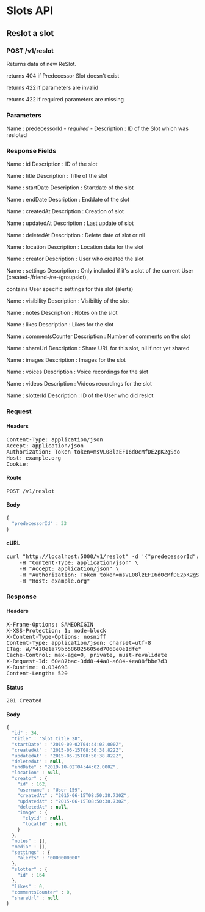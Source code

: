 # Slots API

## Reslot a slot

### POST /v1/reslot

Returns data of new ReSlot.

returns 404 if Predecessor Slot doesn&#39;t exist

returns 422 if parameters are invalid

returns 422 if required parameters are missing

### Parameters

Name : predecessorId *- required -*
Description : ID of the Slot which was resloted


### Response Fields

Name : id
Description : ID of the slot

Name : title
Description : Title of the slot

Name : startDate
Description : Startdate of the slot

Name : endDate
Description : Enddate of the slot

Name : createdAt
Description : Creation of slot

Name : updatedAt
Description : Last update of slot

Name : deletedAt
Description : Delete date of slot or nil

Name : location
Description : Location data for the slot

Name : creator
Description : User who created the slot

Name : settings
Description : Only included if it&#39;s a slot of the current User (created-/friend-/re-/groupslot),

contains User specific settings for this slot (alerts)

Name : visibility
Description : Visibiltiy of the slot

Name : notes
Description : Notes on the slot

Name : likes
Description : Likes for the slot

Name : commentsCounter
Description : Number of comments on the slot

Name : shareUrl
Description : Share URL for this slot, nil if not yet shared

Name : images
Description : Images for the slot

Name : voices
Description : Voice recordings for the slot

Name : videos
Description : Videos recordings for the slot

Name : slotterId
Description : ID of the User who did reslot

### Request

#### Headers

<pre>Content-Type: application/json
Accept: application/json
Authorization: Token token=msVL08lzEFI6d0cMfDE2pK2gSdo
Host: example.org
Cookie: </pre>

#### Route

<pre>POST /v1/reslot</pre>

#### Body
```javascript
{
  "predecessorId" : 33
}
```


#### cURL

<pre class="request">curl &quot;http://localhost:5000/v1/reslot&quot; -d &#39;{&quot;predecessorId&quot;:33}&#39; -X POST \
	-H &quot;Content-Type: application/json&quot; \
	-H &quot;Accept: application/json&quot; \
	-H &quot;Authorization: Token token=msVL08lzEFI6d0cMfDE2pK2gSdo&quot; \
	-H &quot;Host: example.org&quot;</pre>

### Response

#### Headers

<pre>X-Frame-Options: SAMEORIGIN
X-XSS-Protection: 1; mode=block
X-Content-Type-Options: nosniff
Content-Type: application/json; charset=utf-8
ETag: W/&quot;418e1a79bb586825605ed7068e0e1dfe&quot;
Cache-Control: max-age=0, private, must-revalidate
X-Request-Id: 60e87bac-3dd8-44a8-a684-4ea88fbbe7d3
X-Runtime: 0.034698
Content-Length: 520</pre>

#### Status

<pre>201 Created</pre>

#### Body

```javascript
{
  "id" : 34,
  "title" : "Slot title 28",
  "startDate" : "2019-09-02T04:44:02.000Z",
  "createdAt" : "2015-06-15T08:50:38.822Z",
  "updatedAt" : "2015-06-15T08:50:38.822Z",
  "deletedAt" : null,
  "endDate" : "2019-10-02T04:44:02.000Z",
  "location" : null,
  "creator" : {
    "id" : 162,
    "username" : "User 159",
    "createdAt" : "2015-06-15T08:50:38.730Z",
    "updatedAt" : "2015-06-15T08:50:38.730Z",
    "deletedAt" : null,
    "image" : {
      "clyid" : null,
      "localId" : null
    }
  },
  "notes" : [],
  "media" : [],
  "settings" : {
    "alerts" : "0000000000"
  },
  "slotter" : {
    "id" : 164
  },
  "likes" : 0,
  "commentsCounter" : 0,
  "shareUrl" : null
}
```
